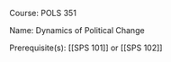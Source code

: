 




Course: POLS 351

Name: Dynamics of Political Change

Prerequisite(s): [[SPS 101]] or [[SPS 102]]